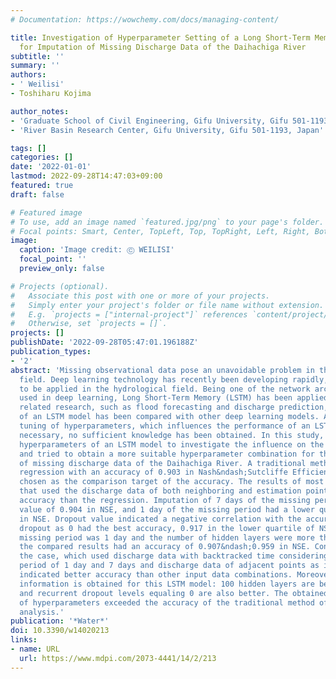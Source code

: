 ```yaml
---
# Documentation: https://wowchemy.com/docs/managing-content/

title: Investigation of Hyperparameter Setting of a Long Short-Term Memory Model Applied
  for Imputation of Missing Discharge Data of the Daihachiga River
subtitle: ''
summary: ''
authors:
- ' Weilisi'
- Toshiharu Kojima

author_notes:
- 'Graduate School of Civil Engineering, Gifu University, Gifu 501-1193, Japan'
- 'River Basin Research Center, Gifu University, Gifu 501-1193, Japan'

tags: []
categories: []
date: '2022-01-01'
lastmod: 2022-09-28T14:47:03+09:00
featured: true
draft: false

# Featured image
# To use, add an image named `featured.jpg/png` to your page's folder.
# Focal points: Smart, Center, TopLeft, Top, TopRight, Left, Right, BottomLeft, Bottom, BottomRight.
image:
  caption: 'Image credit: Ⓒ WEILISI'
  focal_point: ''
  preview_only: false

# Projects (optional).
#   Associate this post with one or more of your projects.
#   Simply enter your project's folder or file name without extension.
#   E.g. `projects = ["internal-project"]` references `content/project/deep-learning/index.md`.
#   Otherwise, set `projects = []`.
projects: []
publishDate: '2022-09-28T05:47:01.196188Z'
publication_types:
- '2'
abstract: 'Missing observational data pose an unavoidable problem in the hydrological
  field. Deep learning technology has recently been developing rapidly, and has started
  to be applied in the hydrological field. Being one of the network architectures
  used in deep learning, Long Short-Term Memory (LSTM) has been applied largely in
  related research, such as flood forecasting and discharge prediction, and the performance
  of an LSTM model has been compared with other deep learning models. Although the
  tuning of hyperparameters, which influences the performance of an LSTM model, is
  necessary, no sufficient knowledge has been obtained. In this study, we tuned the
  hyperparameters of an LSTM model to investigate the influence on the model performance,
  and tried to obtain a more suitable hyperparameter combination for the imputation
  of missing discharge data of the Daihachiga River. A traditional method, linear
  regression with an accuracy of 0.903 in Nash&ndash;Sutcliffe Efficiency (NSE), was
  chosen as the comparison target of the accuracy. The results of most of the trainings
  that used the discharge data of both neighboring and estimation points had better
  accuracy than the regression. Imputation of 7 days of the missing period had a minimum
  value of 0.904 in NSE, and 1 day of the missing period had a lower quartile of 0.922
  in NSE. Dropout value indicated a negative correlation with the accuracy. Setting
  dropout as 0 had the best accuracy, 0.917 in the lower quartile of NSE. When the
  missing period was 1 day and the number of hidden layers were more than 100, all
  the compared results had an accuracy of 0.907&ndash;0.959 in NSE. Consequently,
  the case, which used discharge data with backtracked time considering the missing
  period of 1 day and 7 days and discharge data of adjacent points as input data,
  indicated better accuracy than other input data combinations. Moreover, the following
  information is obtained for this LSTM model: 100 hidden layers are better, and dropout
  and recurrent dropout levels equaling 0 are also better. The obtained optimal combination
  of hyperparameters exceeded the accuracy of the traditional method of regression
  analysis.'
publication: '*Water*'
doi: 10.3390/w14020213
links:
- name: URL
  url: https://www.mdpi.com/2073-4441/14/2/213
---
```

